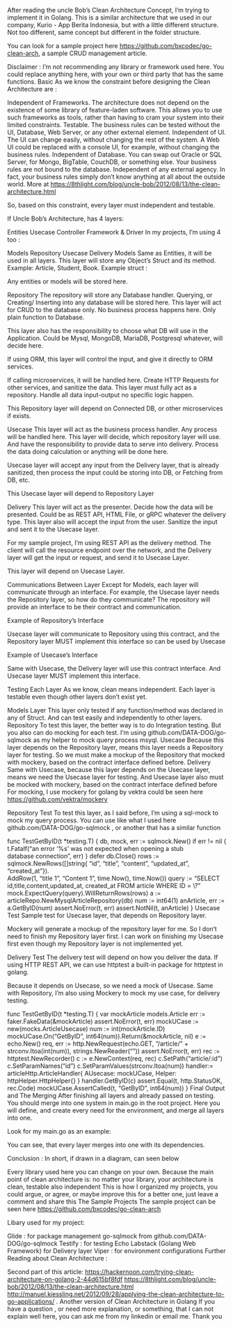 After reading the uncle Bob’s Clean Architecture Concept, I’m trying to implement it in Golang. This is a similar architecture that we used in our company, Kurio - App Berita Indonesia, but with a little different structure. Not too different, same concept but different in the folder structure.

You can look for a sample project here https://github.com/bxcodec/go-clean-arch, a sample CRUD management article.


Disclaimer :
I’m not recommending any library or framework used here. You could replace anything here, with your own or third party that has the same functions.
Basic
As we know the constraint before designing the Clean Architecture are :

Independent of Frameworks. The architecture does not depend on the existence of some library of feature-laden software. This allows you to use such frameworks as tools, rather than having to cram your system into their limited constraints.
Testable. The business rules can be tested without the UI, Database, Web Server, or any other external element.
Independent of UI. The UI can change easily, without changing the rest of the system. A Web UI could be replaced with a console UI, for example, without changing the business rules.
Independent of Database. You can swap out Oracle or SQL Server, for Mongo, BigTable, CouchDB, or something else. Your business rules are not bound to the database.
Independent of any external agency. In fact, your business rules simply don’t know anything at all about the outside world.
More at https://8thlight.com/blog/uncle-bob/2012/08/13/the-clean-architecture.html

So, based on this constraint, every layer must independent and testable.

If Uncle Bob’s Architecture, has 4 layers:

Entities
Usecase
Controller
Framework & Driver
In my projects, I’m using 4 too :

Models
Repository
Usecase
Delivery
Models
Same as Entities, it will be used in all layers. This layer will store any Object’s Struct and its method. Example: Article, Student, Book.
Example struct :


Any entities or models will be stored here.

Repository
The repository will store any Database handler. Querying, or Creating/ Inserting into any database will be stored here. This layer will act for CRUD to the database only. No business process happens here. Only plain function to Database.

This layer also has the responsibility to choose what DB will use in the Application. Could be Mysql, MongoDB, MariaDB, Postgresql whatever, will decide here.

If using ORM, this layer will control the input, and give it directly to ORM services.

If calling microservices, it will be handled here. Create HTTP Requests for other services, and sanitize the data. This layer must fully act as a repository. Handle all data input-output no specific logic happen.

This Repository layer will depend on Connected DB, or other microservices if exists.

Usecase
This layer will act as the business process handler. Any process will be handled here. This layer will decide, which repository layer will use. And have the responsibility to provide data to serve into delivery. Process the data doing calculation or anything will be done here.

Usecase layer will accept any input from the Delivery layer, that is already sanitized, then process the input could be storing into DB, or Fetching from DB, etc.

This Usecase layer will depend to Repository Layer

Delivery
This layer will act as the presenter. Decide how the data will be presented. Could be as REST API, HTML File, or gRPC whatever the delivery type.
This layer also will accept the input from the user. Sanitize the input and sent it to the Usecase layer.

For my sample project, I’m using REST API as the delivery method.
The client will call the resource endpoint over the network, and the Delivery layer will get the input or request, and send it to Usecase Layer.

This layer will depend on Usecase Layer.

Communications Between Layer
Except for Models, each layer will communicate through an interface. For example, the Usecase layer needs the Repository layer, so how do they communicate? The repository will provide an interface to be their contract and communication.

Example of Repository’s Interface


Usecase layer will communicate to Repository using this contract, and the Repository layer MUST implement this interface so can be used by Usecase

Example of Usecase’s Interface


Same with Usecase, the Delivery layer will use this contract interface. And Usecase layer MUST implement this interface.

Testing Each Layer
As we know, clean means independent. Each layer is testable even though other layers don’t exist yet.

Models Layer
This layer only tested if any function/method was declared in any of Struct.
And can test easily and independently to other layers.
Repository
To test this layer, the better way is to do Integration testing. But you also can do mocking for each test. I’m using github.com/DATA-DOG/go-sqlmock as my helper to mock query process msyql.
Usecase
Because this layer depends on the Repository layer, means this layer needs a Repository layer for testing. So we must make a mockup of the Repository
that mocked with mockery, based on the contract interface defined before.
Delivery
Same with Usecase, because this layer depends on the Usecase layer, means we need the Usecase layer for testing. And Usecase layer also must be mocked with mockery, based on the contract interface defined before
For mocking, I use mockery for golang by vektra could be seen here https://github.com/vektra/mockery

Repository Test
To test this layer, as I said before, I’m using a sql-mock to mock my query process. You can use like what I used here github.com/DATA-DOG/go-sqlmock , or another that has a similar function

func TestGetByID(t *testing.T) {
 db, mock, err := sqlmock.New() 
 if err != nil { 
    t.Fatalf(“an error ‘%s’ was not expected when opening a stub  
        database connection”, err) 
  } 
 defer db.Close() 
 rows := sqlmock.NewRows([]string{
        “id”, “title”, “content”, “updated_at”, “created_at”}).   
        AddRow(1, “title 1”, “Content 1”, time.Now(), time.Now()) 
 query := “SELECT id,title,content,updated_at, created_at FROM 
          article WHERE ID = \\?” 
 mock.ExpectQuery(query).WillReturnRows(rows) 
 a := articleRepo.NewMysqlArticleRepository(db) 
 num := int64(1) 
 anArticle, err := a.GetByID(num) 
 assert.NoError(t, err) 
 assert.NotNil(t, anArticle)
}
Usecase Test
Sample test for Usecase layer, that depends on Repository layer.


Mockery will generate a mockup of the repository layer for me. So I don’t need to finish my Repository layer first. I can work on finishing my Usecase first even though my Repository layer is not implemented yet.

Delivery Test
The delivery test will depend on how you deliver the data. If using HTTP REST API, we can use httptest a built-in package for httptest in golang.

Because it depends on Usecase, so we need a mock of Usecase. Same with Repository, I’m also using Mockery to mock my use case, for delivery testing.

func TestGetByID(t *testing.T) {
 var mockArticle models.Article 
 err := faker.FakeData(&mockArticle) 
 assert.NoError(t, err) 
 mockUCase := new(mocks.ArticleUsecase) 
 num := int(mockArticle.ID) 
 mockUCase.On(“GetByID”, int64(num)).Return(&mockArticle, nil) 
 e := echo.New() 
 req, err := http.NewRequest(echo.GET, “/article/” +  
             strconv.Itoa(int(num)), strings.NewReader(“”)) 
 assert.NoError(t, err) 
 rec := httptest.NewRecorder() 
 c := e.NewContext(req, rec) 
 c.SetPath(“article/:id”) 
 c.SetParamNames(“id”) 
 c.SetParamValues(strconv.Itoa(num)) 
 handler:= articleHttp.ArticleHandler{
            AUsecase: mockUCase,
            Helper: httpHelper.HttpHelper{}
 } 
 handler.GetByID(c) 
 assert.Equal(t, http.StatusOK, rec.Code) 
 mockUCase.AssertCalled(t, “GetByID”, int64(num))
}
Final Output and The Merging
After finishing all layers and already passed on testing. You should merge into one system in main.go in the root project.
Here you will define, and create every need for the environment, and merge all layers into one.

Look for my main.go as an example:


You can see, that every layer merges into one with its dependencies.

Conclusion :
In short, if drawn in a diagram, can seen below

Every library used here you can change on your own. Because the main point of clean architecture is: no matter your library, your architecture is clean, testable also independent
This is how I organized my projects, you could argue, or agree, or maybe improve this for a better one, just leave a comment and share this
The Sample Projects
The sample project can be seen here https://github.com/bxcodec/go-clean-arch

Libary used for my project:

Glide : for package management
go-sqlmock from github.com/DATA-DOG/go-sqlmock
Testify : for testing
Echo Labstack (Golang Web Framework) for Delivery layer
Viper : for environment configurations
Further Reading about Clean Architecture :

Second part of this article: https://hackernoon.com/trying-clean-architecture-on-golang-2-44d615bf8fdf
https://8thlight.com/blog/uncle-bob/2012/08/13/the-clean-architecture.html
http://manuel.kiessling.net/2012/09/28/applying-the-clean-architecture-to-go-applications/ . Another version of Clean Architecture in Golang
If you have a question , or need more explanation, or something, that I can not explain well here, you can ask me from my linkedin or email me. Thank you